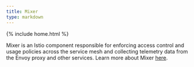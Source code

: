 ```yaml
---
title: Mixer
type: markdown
---
```

{% include home.html %}

Mixer is an Istio component responsible for enforcing access control and usage policies across the service mesh and collecting telemetry data
from the Envoy proxy and other services. Learn more about Mixer [here](../../concepts/policy-and-control/mixer.html).
